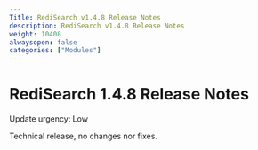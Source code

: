 ```yaml
---
Title: RediSearch v1.4.8 Release Notes
description: RediSearch v1.4.8 Release Notes
weight: 10408
alwaysopen: false
categories: ["Modules"]
---
```

# RediSearch 1.4.8 Release Notes

Update urgency: Low

Technical release, no changes nor fixes.